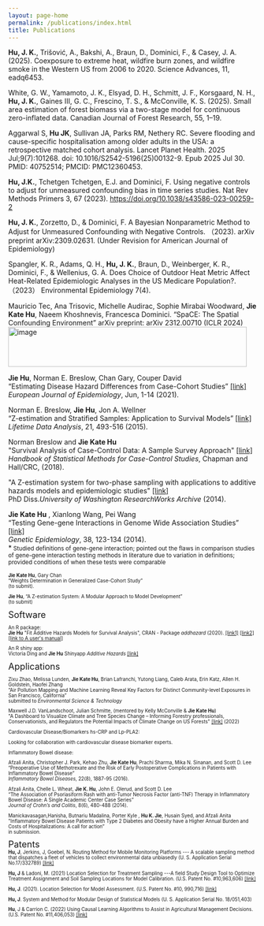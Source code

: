 ```yaml
---
layout: page-home
permalink: /publications/index.html
title: Publications
---
```




**Hu, J. K.**, Trišović, A., Bakshi, A., Braun, D., Dominici, F., & Casey, J. A. (2025). Coexposure to extreme heat, wildfire burn zones, and wildfire smoke in the Western US from 2006 to 2020. Science Advances, 11, eadq6453. <br/>
	
White, G. W., Yamamoto, J. K., Elsyad, D. H., Schmitt, J. F., Korsgaard, N. H., **Hu, J. K.**, Gaines III, G. C., Frescino, T. S., & McConville, K. S. (2025). Small area estimation of forest biomass via a two-stage model for continuous zero-inflated data. Canadian Journal of Forest Research, 55, 1–19. <br/>

Aggarwal S, **Hu JK**, Sullivan JA, Parks RM, Nethery RC. Severe flooding and cause-specific hospitalisation among older adults in the USA: a retrospective matched cohort analysis. Lancet Planet Health. 2025 Jul;9(7):101268. doi: 10.1016/S2542-5196(25)00132-9. Epub 2025 Jul 30. PMID: 40752514; PMCID: PMC12360453. <br/>

**Hu, J.K.**, Tchetgen Tchetgen, E.J. and Dominici, F. Using negative controls to adjust for unmeasured confounding bias in time series studies. Nat Rev Methods Primers 3, 67 (2023). https://doi.org/10.1038/s43586-023-00259-2 <br/>

**Hu, J. K.**, Zorzetto, D., & Dominici, F. A Bayesian Nonparametric Method to Adjust for Unmeasured Confounding with Negative Controls. （2023). arXiv preprint arXiv:2309.02631. (Under Revision for American Journal of Epidemiology)<br/>
 
Spangler, K. R., Adams, Q. H., **Hu, J. K.**, Braun, D., Weinberger, K. R., Dominici, F., & Wellenius, G. A. Does Choice of Outdoor Heat Metric Affect Heat-Related Epidemiologic Analyses in the US Medicare Population?.（2023） Environmental Epidemiology 7(4).<br/>

Mauricio Tec, Ana Trisovic, Michelle Audirac, Sophie Mirabai Woodward, **Jie Kate Hu**, Naeem Khoshnevis, Francesca Dominici. “SpaCE: The Spatial Confounding Environment” arXiv preprint: arXiv 2312.00710 (ICLR 2024)<br/>
<img width="484" height="81" alt="image" src="https://github.com/user-attachments/assets/c88e2d98-7a60-4534-9130-8c14b0571b05" /><br/>

**Jie Hu**, Norman E. Breslow, Chan Gary, Couper David<br/>
“Estimating Disease Hazard Differences from Case-Cohort Studies” [[link]](https://link.springer.com/article/10.1007/s10654-021-00739-3)<br/>
*European Journal of Epidemiology*, Jun, 1-14 (2021). <br/>
  

Norman E. Breslow, **Jie Hu**, Jon A. Wellner<br/>
“Z-estimation and Stratified Samples: Application to Survival Models” [[link]](https://www.ncbi.nlm.nih.gov/pmc/articles/PMC4503541/)<br/>
*Lifetime Data Analysis*, 21, 493-516 (2015).<br/>

Norman Breslow and **Jie Kate Hu**<br/>
"Survival Analysis of Case-Control Data: A Sample Survey Approach" [[link]](https://www.mn.uio.no/math/english/research/groups/statistics-data-science/handbook-of-case-control-studies/chapter-17/)<br/>
*Handbook of Statistical Methods for Case-Control Studies*, Chapman and Hall/CRC, (2018). <br/>

 
 "A Z-estimation system for two-phase sampling with applications to additive hazards models and epidemiologic studies" 
   [[link]](https://digital.lib.washington.edu/researchworks/handle/1773/27427) <br/> 
PhD Diss.*University of Washington ResearchWorks Archive* (2014). <br/>

**Jie Kate Hu** , Xianlong Wang, Pei Wang <br/>
“Testing Gene-gene Interactions in Genome Wide Association Studies” [[link]](https://www.ncbi.nlm.nih.gov/pmc/articles/PMC4487553/)<br/> 
*Genetic Epidemiology*, 38, 123-134 (2014). <br/>
*<small>  Studied definitions of gene-gene interaction; pointed out the flaws in comparison studies of gene-gene interaction testing methods in literature due to variation in definitions; provided conditions of when these tests were comparable <small>  <br/>
 
  
**Jie Kate Hu**, Gary Chan <br/>
“Weights Determination in Generalized Case-Cohort Study”<br/>
(to submit). <br/>
   
 
**Jie Hu**, “A Z-estimation System: A Modular Approach to Model Development” <br/>
(to submit) <br/>
   


 <font size="4"> Software  </font> 

An R package:<br/>
**Jie Hu** "Fit Additive Hazards Models for Survival Analysis", CRAN - Package *addhazard* (2020). [[link1]](https://github.com/katehu/addhazard) [[link2]](https://cran.r-project.org/web/packages/addhazard/index.html)<br/> 
[[link to A user's manual]](https://cran.r-project.org/web/packages/addhazard/addhazard.pdf)

An R shiny app:<br/>
Victoria Ding and **Jie Hu** Shinyapp *Additive Hazards* [[link]](https://addhazard.shinyapps.io/addhazard_shiny/?_ga=2.22828659.979974368.1670686069-1357428355.1670686069) <br/>
   

  <font size="4"> Applications </font>  

  
  Zixu Zhao, Melissa Lunden, **Jie Kate Hu**, Brian Lafranchi, Yutong Liang, Caleb Arata, Erin Katz, Allen H. Goldstein, Haofei Zhang <br/>
“Air Pollution Mapping and Machine Learning Reveal Key Factors for Distinct Community-level Exposures in San Francisco, California” <br/>
submitted to *Environmental Science & Technology* <br/>

 
Maxwell J.D. VanLandschoot, Julian Schmitte, (mentored by Kelly McConville & **Jie Kate Hu**)<br/>
"A Dashboard to Visualize Climate and Tree Species Change – Informing Forestry professionals, Conservationists, and Regulators the Potential Impacts of Climate Change on US Forests" [[link]](https://mjdvl.shinyapps.io/NCASI_APP/) (2022) <br/>

 Cardiovascular Disease/Biomarkers hs-CRP and Lp-PLA2:
    
Looking for collaboration with  cardiovascular disease biomarker experts. 

Inflammatory Bowel disease: 
  <!--Collaborator: Afzali Anita [[link]](https://med.uc.edu/landing-pages/faculty-profile/index/pubs/afzaliaa))-->


Afzali Anita, Christopher J. Park, Kehao Zhu, **Jie Kate Hu**, Prachi Sharma, Mika N. Sinanan, and Scott D. Lee<br/>
“Preoperative Use of Methotrexate and the Risk of Early Postoperative Complications in Patients with Inflammatory Bowel Disease” <br/>
*Inflammatory Bowel Diseases*, 22(8), 1887-95 (2016).<br/>

 
  
Afzali Anita, Chelle L. Wheat, **Jie K. Hu**, John E. Olerud, and Scott D. Lee<br/>
“The Association of Psoriasiform Rash with anti-Tumor Necrosis Factor (anti-TNF) Therapy in Inflammatory Bowel Disease: A Single Academic Center Case Series” <br/>
*Journal of Crohn’s and Colitis*, 8(6), 480-488 (2014). <br/>

Manickavasagan,Hanisha, Butnariu Madalina, Porter Kyle , **Hu K. Jie**, Husain Syed, and Afzali Anita<br/>
"Inflammatory Bowel Disease Patients with Type 2 Diabetes and Obesity have a Higher Annual Burden and Costs of Hospitalizations: A call for action” <br/>
in submission. <br/>

<font size="4"> Patents </font>  
**Hu, J**, Jerkins, J, Goebel, N. Routing Method for Mobile Monitoring Platforms --- A scalable sampling method that dispatches a fleet of vehicles to collect environmental data unbiasedly (U. S. Application Serial No.17/332789) [[link]](https://uspto.report/patent/app/20210377708) <br/>

**Hu, J** & Ladoni, M. (2021) Location Selection for Treatment Sampling ---A field Study Design Tool to Optimize Treatment Assignment and Soil Sampling Locations for Model Calibration. (U.S. Patent No. #10,963,606) [[link]](https://uspto.report/patent/grant/10,963,606) <br/> 

**Hu, J**.  (2021). Location Selection for Model Assessment. (U.S. Patent No. #10, 990,716) [[link]](https://uspto.report/patent/grant/10,990,716) <br/>
  
 **Hu, J**. System and Method for Modular Design of Statistical Models (U. S. Application Serial No. 18/051,403) <br/>
  
**Hu**, J & Carrion C. (2022) Using Causal Learning Algorithms to Assist in
Agricultural Management Decisions. (U.S. Patent No. #11,406,053) [[link]](https://uspto.report/patent/grant/11,406,053)<br/>
   
  





     
